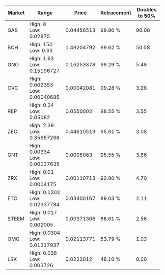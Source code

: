 | Market | Range | Price| Retracement | Doubles to 50% |
| --- | --- | --- | --- | --- |
| GAS | High: 8<br />Low: 0.02875 | 0.04456513 | 99.80 % | 90.08 |
| BCH | High: 150<br />Low: 0.93 | 1.49204792 | 99.62 % | 50.58 |
| GNO | High: 1.63<br />Low: 0.15196727 | 0.16253378 | 99.29 % | 5.48 |
| CVC | High: 0.002353<br />Low: 0.00040685 | 0.00042081 | 99.28 % | 3.28 |
| REP | High: 0.34<br />Low: 0.05082 | 0.0550002 | 98.55 % | 3.55 |
| ZEC | High: 2.39<br />Low: 0.35687266 | 0.44610519 | 95.61 % | 3.08 |
| GNT | High: 0.00334<br />Low: 0.00037635 | 0.0005083 | 95.55 % | 3.66 |
| ZRX | High: 0.01<br />Low: 0.0004175 | 0.00110713 | 92.80 % | 4.70 |
| ETC | High: 0.1202<br />Low: 0.02337784 | 0.03400167 | 89.03 % | 2.11 |
| STEEM | High: 0.017<br />Low: 0.002005 | 0.00371306 | 88.61 % | 2.56 |
| OMG | High: 0.0304<br />Low: 0.01317937 | 0.02113771 | 53.79 % | 1.03 |
| LSK | High: 0.038<br />Low: 0.003726 | 0.0222012 | 46.10 % | 0.00 |

